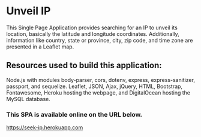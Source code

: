 # Unveil IP 
This Single Page Application provides searching for an IP to unveil its location, basically the latitude and longitude coordinates. Additionally, information like country, state or province, city, zip code, and time zone are presented in a Leaflet map. 

## Resources used to build this application:
Node.js with modules body-parser, cors, dotenv, express, express-sanitizer, passport, and sequelize.
Leaflet, JSON, Ajax, jQuery, HTML, Bootstrap, Fontawesome, Heroku hosting the webpage, and DigitalOcean hosting the MySQL database.

### This SPA is available online on the URL below.
https://seek-ip.herokuapp.com


